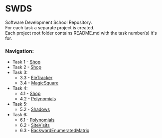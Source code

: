 # SWDS
Software Development School Repository.  
For each task a separate project is created.  
Each project root folder contains README.md with the task number(s) it's for.

### Navigation:
- Task 1 - [Shop](https://github.com/NebelFox/SWDS/tree/master/Shop)
- Task 2 - [Shop](https://github.com/NebelFox/SWDS/tree/master/Shop)
- Task 3:
  - 3.3 - [EleTracker](https://github.com/NebelFox/SWDS/tree/master/EleTracker)
  - 3.4 - [MagicSquare](https://github.com/NebelFox/SWDS/tree/master/MagicSquare)
- Task 4:
  - 4.1 - [Shop](https://github.com/NebelFox/SWDS/tree/master/Shop)
  - 4.2 - [Polynomials](https://github.com/NebelFox/SWDS/tree/master/Polynomials)
- Task 5:
  - 5.2 - [Shadows](https://github.com/NebelFox/SWDS/tree/master/Shop)
- Task 6:
  - 6.1 - [Polynomials](https://github.com/NebelFox/SWDS/tree/master/Polynomials)
  - 6.2 - [SiteVisits](https://github.com/NebelFox/SWDS/tree/master/SiteVisits)
  - 6.3 - [BackwardEnumeratedMatrix](https://github.com/NebelFox/SWDS/tree/master/BackwardEnumeratedMatrix)
